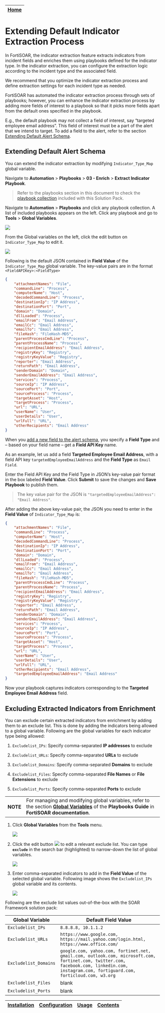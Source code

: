 | [Home](../README.md) |
|----------------------|

# Extending Default Indicator Extraction Process

In FortiSOAR, the indicator extraction feature extracts indicators from incident fields and enriches them using playbooks defined for the indicator type. In the indicator extraction, you can configure the extraction logic according to the incident type and the associated field.

We recommend that you optimize the indicator extraction process and define extraction settings for each incident type as needed.

FortiSOAR has automated the indicator extraction process through sets of playbooks; however, you can enhance the indicator extraction process by adding more fields of interest to a playbook so that it picks more fields apart from the default ones specified in the playbook.

E.g., the default playbook may not collect a field of interest, say “targeted employee email address”. This field of interest must be a part of the alert that we intend to target. To add a field to the alert, refer to the section [Extending Default Alert Schema](./extending-default-alert-schema.md).

## Extending Default Alert Schema

You can extend the indicator extraction by modifying `Indicator_Type_Map` global variable.

Navigate to **Automation** > **Playbooks** > **03 - Enrich** > **Extract Indicator Playbook**.

> Refer to the playbooks section in this document to check the [playbook collection](./contents.md#playbook-collection) included with this Solution Pack.

Navigate to **Automation** > **Playbooks** and click any playbook collection. A list of included playbooks appears on the left. Click any playbook and go to **Tools** > **Global Variables**.

![](./res/global-variables.png)

From the Global variables on the left, click the edit button on `Indicator_Type_Map` to edit it.

![](./res/indicator-type-map.png)

Following is the default JSON contained in **Field Value** of the `Indicator_Type_Map` global variable. The key-value pairs are in the format `<FieldAPIKey>:<FieldType>`

```JSON
{
    "attachmentNames": "File",
    "commandLine": "Process",
    "computerName": "Host",
    "decodedCommandLine": "Process",
    "destinationIp": "IP Address",
    "destinationPort": "Port",
    "domain": "Domain",
    "dllLoaded": "Process",
    "emailFrom": "Email Address",
    "emailCc": "Email Address",
    "emailTo": "Email Address",
    "fileHash": "FileHash-MD5",
    "parentProcessCmdLine": "Process",
    "parentProcessName": "Process",
    "recipientEmailAddress": "Email Address",
    "registryKey": "Registry",
    "registryKeyValue": "Registry",
    "reporter": "Email Address",
    "returnPath": "Email Address",
    "senderDomain": "Domain",
    "senderEmailAddress": "Email Address",
    "services": "Process",
    "sourceIp": "IP Address",
    "sourcePort": "Port",
    "sourceProcess": "Process",
    "targetAsset": "Host",
    "targetProcess": "Process",
    "url": "URL",
    "userName": "User",
    "userDetails": "User",
    "urlFull": "URL",
    "otherRecipients": "Email Address"
}
```

When you [add a new field to the alert schema](./extending-default-alert-schema.md), you specify a **Field Type** and – based on your field name – get a **Field API Key** name. 

As an example, let us add a field **Targeted Employee Email Address**, with a field API key `targetedEmployeeEmailAddress` and the **Field Type** as `Email Field`.

Enter the Field API Key and the Field Type in JSON’s key-value pair format in the box labeled **Field Value**. Click **Submit** to save the changes and **Save Playbook** to publish them.

> The key value pair for the JSON is `"targetedEmployeeEmailAddress": "Email Address"`.

After adding the above key-value pair, the JSON you need to enter in the **Field Value** of `Indicator_Type_Map` is:

```JSON
{
    "attachmentNames": "File",
    "commandLine": "Process",
    "computerName": "Host",
    "decodedCommandLine": "Process",
    "destinationIp": "IP Address",
    "destinationPort": "Port",
    "domain": "Domain",
    "dllLoaded": "Process",
    "emailFrom": "Email Address",
    "emailCc": "Email Address",
    "emailTo": "Email Address",
    "fileHash": "FileHash-MD5",
    "parentProcessCmdLine": "Process",
    "parentProcessName": "Process",
    "recipientEmailAddress": "Email Address",
    "registryKey": "Registry",
    "registryKeyValue": "Registry",
    "reporter": "Email Address",
    "returnPath": "Email Address",
    "senderDomain": "Domain",
    "senderEmailAddress": "Email Address",
    "services": "Process",
    "sourceIp": "IP Address",
    "sourcePort": "Port",
    "sourceProcess": "Process",
    "targetAsset": "Host",
    "targetProcess": "Process",
    "url": "URL",
    "userName": "User",
    "userDetails": "User",
    "urlFull": "URL",
    "otherRecipients": "Email Address",
    "targetedEmployeeEmailAddress": "Email Address"
}
```

Now your playbook captures indicators corresponding to the **Targeted Employee Email Address** field.

## Excluding Extracted Indicators from Enrichment

You can exclude certain extracted indicators from enrichment by adding them to an exclude list. This is done by adding the indicators being allowed to a global variable. Following are the global variables for each indicator type being allowed:

1. `Excludelist_IPs`: Specify comma-separated **IP addresses** to exclude

2. `Excludelist_URLs`: Specify comma-separated **URLs** to exclude

3. `Excludelist_Domains`: Specify comma-separated **Domains** to exclude

4. `Excludelist_Files`: Specify comma-separated **File Names** or **File Extensions** to exclude

5. `Excludelist_Ports`: Specify comma-separated **Ports** to exclude

<table>
    <tr>
        <th>NOTE</th>
        <td>For managing and modifying global variables, refer to the section <a href="https://docs.fortinet.com/document/fortisoar/7.2.0/playbooks-guide/488685/dynamic-values#Global_Variables" target="_blank"><strong>Global Variables</strong></a> of the <strong>Playbooks Guide</strong> in <strong>FortiSOAR documentation</strong>.</td>
    </tr>
</table>

1. Click **Global Variables** from the **Tools** menu.

    ![](./res/global-variables.png)

2. Click the edit button ![](./res/icon-edit-page.svg) to edit a relevant exclude list. You can type **`exclude`** in the search bar (highlighted) to narrow-down the list of global variables.

    ![](./res/excludelist_indicators.png)

3. Enter comma-separated indicators to add in the **Field Value** of the selected global variable. Following image shows the `Excludelist_IPs` global variable and its contents.

    ![](./res/excludelist_indicators_values.png)

Following are the exclude list values out-of-the-box with the SOAR Framework solution pack:

<table>
    <thead>
        <tr>
            <th>Global Variable</th>
            <th>Default Field Value</th>
        </tr>
    </thead>
    <tbody>
        <tr>
            <td><code>Excludelist_IPs</code></td>
            <td><code>8.8.8.8, 10.1.1.2</code></td>
        </tr>
        <tr>
            <td><code>Excludelist_URLs</code></td>
            <td><code>https://www.google.com, https://mail.yahoo.com/login.html, https://www.office.com/</code></td>
        </tr>
        <tr>
            <td><code>Excludelist_Domains</code></td>
            <td><code>google.com, yahoo.com, fortinet.net, gmail.com, outlook.com, microsoft.com,</code><br/>
            <code>fortinet.com, twitter.com, facebook.com, linkedin.com, instagram.com, fortiguard.com,</code><br/>
            <code>forticloud.com, w3.org</code></td>
        </tr>
        <tr>
            <td><code>Excludelist_Files</code><img src="./res/icon-new.svg" alt=""></td>
            <td>blank</td>
        </tr>
        <tr>
            <td><code>Excludelist_Ports</code><img src="./res/icon-new.svg" alt=""></td>
            <td>blank</td>
        </tr>
    </tbody>
</table>


| [Installation](./setup.md#installation) | [Configuration](./setup.md#configuration) | [Usage](./usage.md) | [Contents](./contents.md) |
|-----------------------------------------|-------------------------------------------|---------------------|---------------------------|